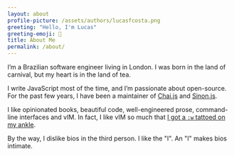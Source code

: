 ```yaml
---
layout: about
profile-picture: /assets/authors/lucasfcosta.png
greeting: "Hello, I'm Lucas"
greeting-emoji: 👋
title: About Me
permalink: /about/
---
```


I’m a Brazilian software engineer living in London. I was born in the land of carnival, but my heart is in the land of tea.

I write JavaScript most of the time, and I’m passionate about open-source. For the past few years, I have been a maintainer of [Chai.js](http://chaijs.com/) and [Sinon.js](http://sinonjs.org/).

I like opinionated books, beautiful code, well-engineered prose, command-line interfaces and vIM. In fact, I like vIM so much that [I got a `:w` tattoed on my ankle](https://pbs.twimg.com/media/DY65vJAW0AEfF-h.jpg).

By the way, I dislike bios in the third person. I like the "I". An "I" makes bios intimate.
